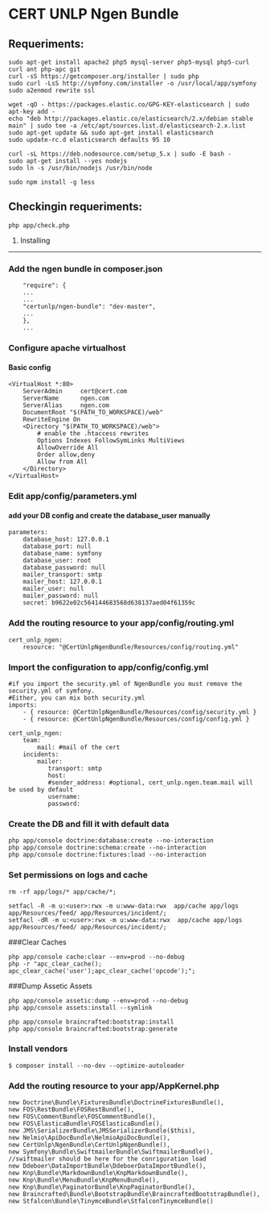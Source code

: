 CERT UNLP Ngen Bundle
========================

Requeriments:
-------------
    sudo apt-get install apache2 php5 mysql-server php5-mysql php5-curl curl ant php-apc git 
    curl -sS https://getcomposer.org/installer | sudo php
    sudo curl -LsS http://symfony.com/installer -o /usr/local/app/symfony
    sudo a2enmod rewrite ssl

    wget -qO - https://packages.elastic.co/GPG-KEY-elasticsearch | sudo apt-key add -
    echo "deb http://packages.elastic.co/elasticsearch/2.x/debian stable main" | sudo tee -a /etc/apt/sources.list.d/elasticsearch-2.x.list
    sudo apt-get update && sudo apt-get install elasticsearch
    sudo update-rc.d elasticsearch defaults 95 10
    
    curl -sL https://deb.nodesource.com/setup_5.x | sudo -E bash -
    sudo apt-get install --yes nodejs
    sudo ln -s /usr/bin/nodejs /usr/bin/node

    sudo npm install -g less

Checkingin requeriments:
------------------------
    php app/check.php

1) Installing
-------------

### Add the ngen bundle in composer.json
    
        "require": {
        ...
        ...
        "certunlp/ngen-bundle": "dev-master",
        ...
        },
        ...

### Configure apache virtualhost
#### Basic config
    <VirtualHost *:80>
        ServerAdmin     cert@cert.com
        ServerName      ngen.com
        ServerAlias     ngen.com 
        DocumentRoot "$(PATH_TO_WORKSPACE)/web"
        RewriteEngine On
        <Directory "$(PATH_TO_WORKSPACE)/web">
            # enable the .htaccess rewrites
            Options Indexes FollowSymLinks MultiViews
            AllowOverride All
            Order allow,deny
            Allow from All
        </Directory>
    </VirtualHost>

### Edit app/config/parameters.yml
#### add your DB config and create the database_user manually 

    parameters:
        database_host: 127.0.0.1
        database_port: null
        database_name: symfony
        database_user: root
        database_password: null
        mailer_transport: smtp
        mailer_host: 127.0.0.1
        mailer_user: null
        mailer_password: null
        secret: b9622e02c564144683568d638137aed04f61359c
    
### Add the routing resource to your app/config/routing.yml
    cert_unlp_ngen:
        resource: "@CertUnlpNgenBundle/Resources/config/routing.yml"     

### Import the configuration to app/config/config.yml
    
    #if you import the security.yml of NgenBundle you must remove the security.yml of symfony.
    #Either, you can mix both security.yml
    imports:
        - { resource: @CertUnlpNgenBundle/Resources/config/security.yml }
        - { resource: @CertUnlpNgenBundle/Resources/config/config.yml }

    cert_unlp_ngen:
        team:
            mail: #mail of the cert
        incidents:    
            mailer:
               transport: smtp
               host:      
               #sender_address: #optional, cert_unlp.ngen.team.mail will be used by default
               username:  
               password: 

### Create the DB and fill it with default data
    php app/console doctrine:database:create --no-interaction
    php app/console doctrine:schema:create --no-interaction
    php app/console doctrine:fixtures:load --no-interaction
### Set permissions on logs and cache
    rm -rf app/logs/* app/cache/*;

    setfacl -R -m u:<user>:rwx -m u:www-data:rwx  app/cache app/logs  app/Resources/feed/ app/Resources/incident/;
    setfacl -dR -m u:<user>:rwx -m u:www-data:rwx  app/cache app/logs  app/Resources/feed/ app/Resources/incident/;

###Clear Caches

    php app/console cache:clear --env=prod --no-debug
    php -r "apc_clear_cache(); apc_clear_cache('user');apc_clear_cache('opcode');";

###Dump Assetic Assets

    php app/console assetic:dump --env=prod --no-debug
    php app/console assets:install --symlink 

    php app/console braincrafted:bootstrap:install
    php app/console braincrafted:bootstrap:generate

### Install vendors
    $ composer install --no-dev --optimize-autoloader

### Add the routing resource to your app/AppKernel.php
    new Doctrine\Bundle\FixturesBundle\DoctrineFixturesBundle(),
    new FOS\RestBundle\FOSRestBundle(),
    new FOS\CommentBundle\FOSCommentBundle(),
    new FOS\ElasticaBundle\FOSElasticaBundle(),
    new JMS\SerializerBundle\JMSSerializerBundle($this),
    new Nelmio\ApiDocBundle\NelmioApiDocBundle(),
    new CertUnlp\NgenBundle\CertUnlpNgenBundle(),
    new Symfony\Bundle\SwiftmailerBundle\SwiftmailerBundle(), //swiftmailer should be here for the conriguration load
    new Ddeboer\DataImportBundle\DdeboerDataImportBundle(),
    new Knp\Bundle\MarkdownBundle\KnpMarkdownBundle(),
    new Knp\Bundle\MenuBundle\KnpMenuBundle(),
    new Knp\Bundle\PaginatorBundle\KnpPaginatorBundle(),
    new Braincrafted\Bundle\BootstrapBundle\BraincraftedBootstrapBundle(),
    new Stfalcon\Bundle\TinymceBundle\StfalconTinymceBundle()